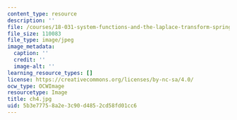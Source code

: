 ```yaml
---
content_type: resource
description: ''
file: /courses/18-031-system-functions-and-the-laplace-transform-spring-2019/5b3e77758a2e3c90d4852cd58fd01cc6_ch4.jpg
file_size: 110083
file_type: image/jpeg
image_metadata:
  caption: ''
  credit: ''
  image-alt: ''
learning_resource_types: []
license: https://creativecommons.org/licenses/by-nc-sa/4.0/
ocw_type: OCWImage
resourcetype: Image
title: ch4.jpg
uid: 5b3e7775-8a2e-3c90-d485-2cd58fd01cc6
---
```

